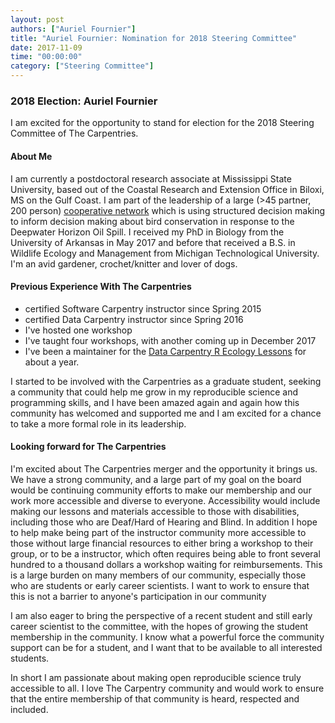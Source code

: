```yaml
---
layout: post
authors: ["Auriel Fournier"]
title: "Auriel Fournier: Nomination for 2018 Steering Committee"
date: 2017-11-09
time: "00:00:00"
category: ["Steering Committee"]
---
```


### 2018 Election: Auriel Fournier

I am excited for the opportunity to stand for election for the 2018 Steering Committee of The Carpentries. 

#### About Me

I am currently a postdoctoral research associate at Mississippi State University, based out of the Coastal Research 
and Extension Office in Biloxi, MS on the Gulf Coast. I am part of the leadership of a large 
(>45 partner, 200 person) [cooperative network](https://gomamn.org/) which is using structured 
decision making to inform decision making about bird conservation in response to the Deepwater 
Horizon Oil Spill. I received my PhD in Biology from the University of Arkansas in May 2017 and before 
that received a B.S. in Wildlife Ecology and Management from Michigan Technological University. I'm 
an avid gardener, crochet/knitter and lover of dogs. 

#### Previous Experience With The Carpentries

- certified Software Carpentry instructor since Spring 2015
- certified Data Carpentry instructor since Spring 2016
- I've hosted one workshop
- I've taught four workshops, with another coming up in December 2017
- I've been a maintainer for the [Data Carpentry R Ecology Lessons](http://www.datacarpentry.org/R-ecology-lesson/) 
for about a year.

I started to be involved with the Carpentries as a graduate student, seeking a community that could help me grow in 
my reproducible science and programming skills, and I have been amazed again and again how this community has 
welcomed and supported me and I am excited for a chance to take a more formal role in its leadership. 

#### Looking forward for The Carpentries

I'm excited about The Carpentries merger and the opportunity it brings us. We have a strong community, 
and a large part of my goal on the board would be continuing community efforts to make our membership 
and our work more accessible and diverse to everyone. Accessibility would include making our lessons and 
materials accessible to those with disabilities, including those who are Deaf/Hard of Hearing and Blind. 
In addition I hope to help make being part of the instructor community more accessible to those without 
large financial resources to either bring a workshop to their group, or to be a instructor, which often 
requires being able to front several hundred to a thousand dollars a workshop waiting for reimbursements. 
This is a large burden on many members of our community, especially those who are students or early career 
scientists. I want to work to ensure that this is not a barrier to anyone's participation in our community 

I am also eager to bring the perspective of a recent student and still early career scientist to the committee, 
with the hopes of growing the student membership in the community. I know what a powerful force the community 
support can be for a student, and I want that to be available to all interested students. 

In short I am passionate about making open reproducible science truly accessible to all. 
I love The Carpentry community and would work to ensure that the entire membership of that community is heard, 
respected and included. 
